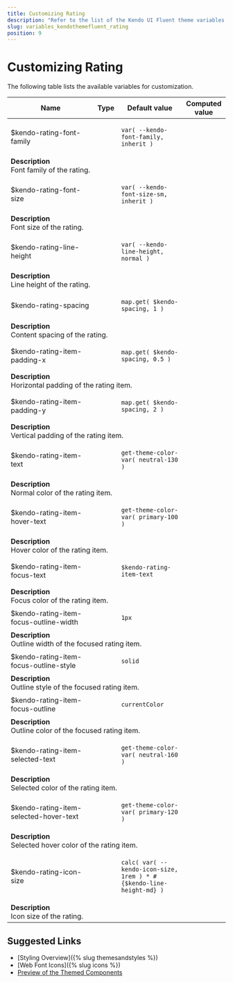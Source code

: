 ```yaml
---
title: Customizing Rating
description: "Refer to the list of the Kendo UI Fluent theme variables available for customization."
slug: variables_kendothemefluent_rating
position: 9
---
```


# Customizing Rating

The following table lists the available variables for customization.

<table class="theme-variables">
    <colgroup>
    <col style="width: 200px; white-space:nowrap;" />
    <col />
    <col />
    <col />
</colgroup>
<thead>
    <tr>
        <th>Name</th>
        <th>Type</th>
        <th>Default value</th>
        <th>Computed value</th>
    </tr>
</thead>
<tbody>
        <tr>
    <td>$kendo-rating-font-family</td>
    <td></td>
<td>

`var( --kendo-font-family, inherit )`

</td>
<td>



</td>
</tr>
<tr>
    <td colspan="4" class="theme-variables-description-container"><div><b>Description</b><div class="theme-variables-description">Font family of the rating.</div></div>
    </td>
</tr>
<tr>
    <td>$kendo-rating-font-size</td>
    <td></td>
<td>

`var( --kendo-font-size-sm, inherit )`

</td>
<td>



</td>
</tr>
<tr>
    <td colspan="4" class="theme-variables-description-container"><div><b>Description</b><div class="theme-variables-description">Font size of the rating.</div></div>
    </td>
</tr>
<tr>
    <td>$kendo-rating-line-height</td>
    <td></td>
<td>

`var( --kendo-line-height, normal )`

</td>
<td>



</td>
</tr>
<tr>
    <td colspan="4" class="theme-variables-description-container"><div><b>Description</b><div class="theme-variables-description">Line height of the rating.</div></div>
    </td>
</tr>
<tr>
    <td>$kendo-rating-spacing</td>
    <td></td>
<td>

`map.get( $kendo-spacing, 1 )`

</td>
<td>



</td>
</tr>
<tr>
    <td colspan="4" class="theme-variables-description-container"><div><b>Description</b><div class="theme-variables-description">Content spacing of the rating.</div></div>
    </td>
</tr>
<tr>
    <td>$kendo-rating-item-padding-x</td>
    <td></td>
<td>

`map.get( $kendo-spacing, 0.5 )`

</td>
<td>



</td>
</tr>
<tr>
    <td colspan="4" class="theme-variables-description-container"><div><b>Description</b><div class="theme-variables-description">Horizontal padding of the rating item.</div></div>
    </td>
</tr>
<tr>
    <td>$kendo-rating-item-padding-y</td>
    <td></td>
<td>

`map.get( $kendo-spacing, 2 )`

</td>
<td>



</td>
</tr>
<tr>
    <td colspan="4" class="theme-variables-description-container"><div><b>Description</b><div class="theme-variables-description">Vertical padding of the rating item.</div></div>
    </td>
</tr>
<tr>
    <td>$kendo-rating-item-text</td>
    <td></td>
<td>

`get-theme-color-var( neutral-130 )`

</td>
<td>



</td>
</tr>
<tr>
    <td colspan="4" class="theme-variables-description-container"><div><b>Description</b><div class="theme-variables-description">Normal color of the rating item.</div></div>
    </td>
</tr>
<tr>
    <td>$kendo-rating-item-hover-text</td>
    <td></td>
<td>

`get-theme-color-var( primary-100 )`

</td>
<td>



</td>
</tr>
<tr>
    <td colspan="4" class="theme-variables-description-container"><div><b>Description</b><div class="theme-variables-description">Hover color of the rating item.</div></div>
    </td>
</tr>
<tr>
    <td>$kendo-rating-item-focus-text</td>
    <td></td>
<td>

`$kendo-rating-item-text`

</td>
<td>



</td>
</tr>
<tr>
    <td colspan="4" class="theme-variables-description-container"><div><b>Description</b><div class="theme-variables-description">Focus color of the rating item.</div></div>
    </td>
</tr>
<tr>
    <td>$kendo-rating-item-focus-outline-width</td>
    <td></td>
<td>

`1px`

</td>
<td>



</td>
</tr>
<tr>
    <td colspan="4" class="theme-variables-description-container"><div><b>Description</b><div class="theme-variables-description">Outline width of the focused rating item.</div></div>
    </td>
</tr>
<tr>
    <td>$kendo-rating-item-focus-outline-style</td>
    <td></td>
<td>

`solid`

</td>
<td>



</td>
</tr>
<tr>
    <td colspan="4" class="theme-variables-description-container"><div><b>Description</b><div class="theme-variables-description">Outline style of the focused rating item.</div></div>
    </td>
</tr>
<tr>
    <td>$kendo-rating-item-focus-outline</td>
    <td></td>
<td>

`currentColor`

</td>
<td>



</td>
</tr>
<tr>
    <td colspan="4" class="theme-variables-description-container"><div><b>Description</b><div class="theme-variables-description">Outline color of the focused rating item.</div></div>
    </td>
</tr>
<tr>
    <td>$kendo-rating-item-selected-text</td>
    <td></td>
<td>

`get-theme-color-var( neutral-160 )`

</td>
<td>



</td>
</tr>
<tr>
    <td colspan="4" class="theme-variables-description-container"><div><b>Description</b><div class="theme-variables-description">Selected color of the rating item.</div></div>
    </td>
</tr>
<tr>
    <td>$kendo-rating-item-selected-hover-text</td>
    <td></td>
<td>

`get-theme-color-var( primary-120 )`

</td>
<td>



</td>
</tr>
<tr>
    <td colspan="4" class="theme-variables-description-container"><div><b>Description</b><div class="theme-variables-description">Selected hover color of the rating item.</div></div>
    </td>
</tr>
<tr>
    <td>$kendo-rating-icon-size</td>
    <td></td>
<td>

`calc( var( --kendo-icon-size, 1rem ) * #{$kendo-line-height-md} )`

</td>
<td>



</td>
</tr>
<tr>
    <td colspan="4" class="theme-variables-description-container"><div><b>Description</b><div class="theme-variables-description">Icon size of the rating.</div></div>
    </td>
</tr>
</tbody>
</table>

## Suggested Links

* [Styling Overview]({% slug themesandstyles %})
* [Web Font Icons]({% slug icons %})
* [Preview of the Themed Components](../)

